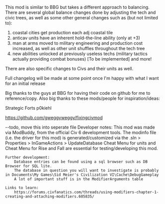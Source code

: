 This mod is similar to BBG but takes a different approach to balancing.
There are several global balance changes done by adjusting the tech and civic trees, as well as some other general changes such as (but not limited to):
1. coastal cities get production each adj coastal tile
2. anticav units have an inherent hold-the-line ability (only at +3)
3. man at arms moved to military engineering and production cost increased, as well as other unit shuffles throughout the tech tree
4. new abilities unlocked at previously useless techs (military tactics actually providing combat bonuses) [To be implemented]
and more!

There are also specific changes to Civs and their units as well.

Full changelog will be made at some point once I'm happy with what I want for an initial release

Big thanks to the guys at BBG for having their code on github for me to reference/copy.
Also big thanks to these mods/people for inspiration/ideas:

Strategic Forts
p0kiehl


https://github.com/gweggyweggy/fixingcivmod


--todo, move this into seperate file
Developer notes:
	This mod was made via ModBuddy, from the official Civ 6 development tools.
	The modinfo file (i.e. the driver for this mod) is generated/customized via the .sln > Properties > InGameActions > UpdateDatabase
	Cheat Menu for units and Cheat Menu for Rise and Fall are essential for testing/developing this mod.

	Further development:
		Database entries can be found using a sql browser such as DB Browser for SQL lite.  
		The database in question you will want to investigate is probably in Documents\My Games\Sid Meier's Civilization VI\Cache\DebugGameplay
		A lot of important stuff is in the ModifierArguments table

	Links to learn:
		https://forums.civfanatics.com/threads/using-modifiers-chapter-1-creating-and-attaching-modifiers.605835/

